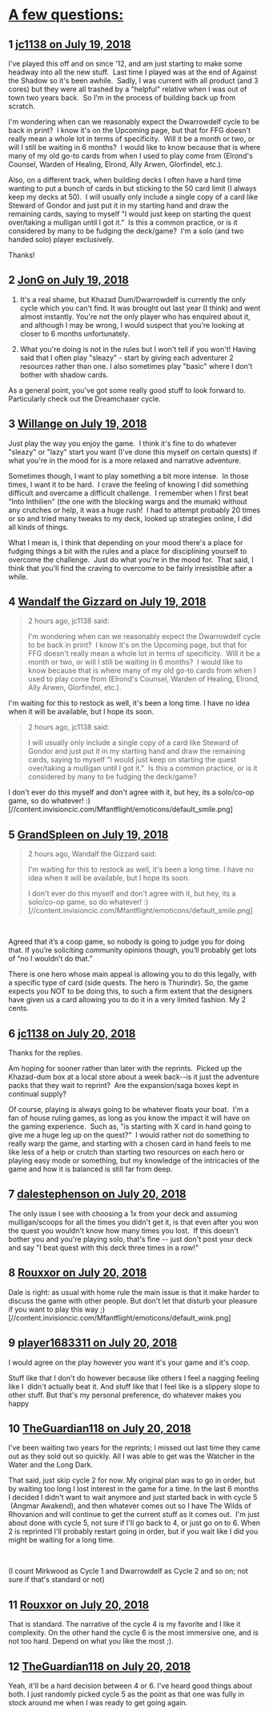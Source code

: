 # [A few questions:](https://community.fantasyflightgames.com/topic/279453-a-few-questions/)

## 1 [jc1138 on July 19, 2018](https://community.fantasyflightgames.com/topic/279453-a-few-questions/?do=findComment&comment=3409513)

I've played this off and on since '12, and am just starting to make some headway into all the new stuff.  Last time I played was at the end of Against the Shadow so it's been awhile.  Sadly, I was current with all product (and 3 cores) but they were all trashed by a "helpful" relative when I was out of town two years back.  So I'm in the process of building back up from scratch.

I'm wondering when can we reasonably expect the Dwarrowdelf cycle to be back in print?  I know it's on the Upcoming page, but that for FFG doesn't really mean a whole lot in terms of specificity.  Will it be a month or two, or will I still be waiting in 6 months?  I would like to know because that is where many of my old go-to cards from when I used to play come from (Elrond's Counsel, Warden of Healing, Elrond, Ally Arwen, Glorfindel, etc.).

Also, on a different track, when building decks I often have a hard time wanting to put a bunch of cards in but sticking to the 50 card limit (I always keep my decks at 50).  I will usually only include a single copy of a card like Steward of Gondor and just put it in my starting hand and draw the remaining cards, saying to myself "I would just keep on starting the quest over/taking a mulligan until I got it."  Is this a common practice, or is it considered by many to be fudging the deck/game?  I'm a solo (and two handed solo) player exclusively.

Thanks!

## 2 [JonG on July 19, 2018](https://community.fantasyflightgames.com/topic/279453-a-few-questions/?do=findComment&comment=3409542)

1) It's a real shame, but Khazad Dum/Dwarrowdelf is currently the only cycle which you can't find. It was brought out last year (I think) and went almost instantly. You're not the only player who has enquired about it, and although I may be wrong, I would suspect that you're looking at closer to 6 months unfortunately. 

2) What you're doing is not in the rules but I won't tell if you won't! Having said that I often play "sleazy" - start by giving each adventurer 2 resources rather than one. I also sometimes play "basic" where I don't bother with shadow cards.

As a general point, you've got some really good stuff to look forward to. Particularly check out the Dreamchaser cycle. 

## 3 [Willange on July 19, 2018](https://community.fantasyflightgames.com/topic/279453-a-few-questions/?do=findComment&comment=3409663)

Just play the way you enjoy the game.  I think it's fine to do whatever "sleazy" or "lazy" start you want (I've done this myself on certain quests) if what you're in the mood for is a more relaxed and narrative adventure. 

Sometimes though, I want to play something a bit more intense.  In those times, I want it to be hard.  I crave the feeling of knowing I did something difficult and overcame a difficult challenge.  I remember when I first beat "Into Inthilien" (the one with the blocking wargs and the mumak) without any crutches or help, it was a huge rush!  I had to attempt probably 20 times or so and tried many tweaks to my deck, looked up strategies online, I did all kinds of things.  

What I mean is, I think that depending on your mood there's a place for fudging things a bit with the rules and a place for disciplining yourself to overcome the challenge.  Just do what you're in the mood for.  That said, I think that you'll find the craving to overcome to be fairly irresistible after a while.

## 4 [Wandalf the Gizzard on July 19, 2018](https://community.fantasyflightgames.com/topic/279453-a-few-questions/?do=findComment&comment=3409719)

> 2 hours ago, jc1138 said:
> 
> I'm wondering when can we reasonably expect the Dwarrowdelf cycle to be back in print?  I know it's on the Upcoming page, but that for FFG doesn't really mean a whole lot in terms of specificity.  Will it be a month or two, or will I still be waiting in 6 months?  I would like to know because that is where many of my old go-to cards from when I used to play come from (Elrond's Counsel, Warden of Healing, Elrond, Ally Arwen, Glorfindel, etc.).

I'm waiting for this to restock as well, it's been a long time. I have no idea when it will be available, but I hope its soon.

> 2 hours ago, jc1138 said:
> 
> I will usually only include a single copy of a card like Steward of Gondor and just put it in my starting hand and draw the remaining cards, saying to myself "I would just keep on starting the quest over/taking a mulligan until I got it."  Is this a common practice, or is it considered by many to be fudging the deck/game?

I don't ever do this myself and don't agree with it, but hey, its a solo/co-op game, so do whatever! :) [//content.invisioncic.com/Mfantflight/emoticons/default_smile.png]

## 5 [GrandSpleen on July 19, 2018](https://community.fantasyflightgames.com/topic/279453-a-few-questions/?do=findComment&comment=3409967)

> 2 hours ago, Wandalf the Gizzard said:
> 
> I'm waiting for this to restock as well, it's been a long time. I have no idea when it will be available, but I hope its soon.
> 
> I don't ever do this myself and don't agree with it, but hey, its a solo/co-op game, so do whatever! :) [//content.invisioncic.com/Mfantflight/emoticons/default_smile.png]

 

Agreed that it’s a coop game, so nobody is going to judge you for doing that. If you’re soliciting community opinions though, you’ll probably get lots of “no I wouldn’t do that.”

There is one hero whose main appeal is allowing you to do this legally, with a specific type of card (side quests. The hero is Thurindir). So, the game expects you NOT to be doing this, to such a firm extent that the designers have given us a card allowing you to do it in a very limited fashion. My 2 cents.

## 6 [jc1138 on July 20, 2018](https://community.fantasyflightgames.com/topic/279453-a-few-questions/?do=findComment&comment=3410539)

Thanks for the replies.

Am hoping for sooner rather than later with the reprints.  Picked up the Khazad-dum box at a local store about a week back--is it just the adventure packs that they wait to reprint?  Are the expansion/saga boxes kept in continual supply?

Of course, playing is always going to be whatever floats your boat.  I'm a fan of house ruling games, as long as you know the impact it will have on the gaming experience.  Such as, "is starting with X card in hand going to give me a huge leg up on the quest?"  I would rather not do something to really warp the game, and starting with a chosen card in hand feels to me like less of a help or crutch than starting two resources on each hero or playing easy mode or something, but my knowledge of the intricacies of the game and how it is balanced is still far from deep.  

## 7 [dalestephenson on July 20, 2018](https://community.fantasyflightgames.com/topic/279453-a-few-questions/?do=findComment&comment=3410657)

The only issue I see with choosing a 1x from your deck and assuming mulligan/scoops for all the times you didn't get it, is that even after you won the quest you wouldn't know how many times you lost.  If this doesn't bother you and you're playing solo, that's fine -- just don't post your deck and say "I beat quest <x> with this deck three times in a row!"

## 8 [Rouxxor on July 20, 2018](https://community.fantasyflightgames.com/topic/279453-a-few-questions/?do=findComment&comment=3410666)

Dale is right: as usual with home rule the main issue is that it make harder to discuss the game with other people. But don't let that disturb your pleasure if you want to play this way ;) [//content.invisioncic.com/Mfantflight/emoticons/default_wink.png]

## 9 [player1683311 on July 20, 2018](https://community.fantasyflightgames.com/topic/279453-a-few-questions/?do=findComment&comment=3410704)

I would agree on the play however you want it's your game and it's coop.

Stuff like that I don't do however because like others I feel a nagging feeling like I  didn't actually beat it. And stuff like that I feel like is a slippery slope to other stuff. But that's my personal preference, do whatever makes you happy 

## 10 [TheGuardian118 on July 20, 2018](https://community.fantasyflightgames.com/topic/279453-a-few-questions/?do=findComment&comment=3410798)

I've been waiting two years for the reprints; I missed out last time they came out as they sold out so quickly. All I was able to get was the Watcher in the Water and the Long Dark.

That said, just skip cycle 2 for now. My original plan was to go in order, but by waiting too long I lost interest in the game for a time. In the last 6 months I decided I didn't want to wait anymore and just started back in with cycle 5  (Angmar Awakend), and then whatever comes out so I have The Wilds of Rhovanion and will continue to get the current stuff as it comes out.  I'm just about done with cycle 5, not sure if I'll go back to 4, or just go on to 6. When 2 is reprinted I'll probably restart going in order, but if you wait like I did you might be waiting for a long time.

 

(I count Mirkwood as Cycle 1 and Dwarrowdelf as Cycle 2 and so on; not sure if that's standard or not)

## 11 [Rouxxor on July 20, 2018](https://community.fantasyflightgames.com/topic/279453-a-few-questions/?do=findComment&comment=3410815)

That is standard. The narrative of the cycle 4 is my favorite and I like it complexity. On the other hand the cycle 6 is the most immersive one, and is not too hard. Depend on what you like the most ;).

## 12 [TheGuardian118 on July 20, 2018](https://community.fantasyflightgames.com/topic/279453-a-few-questions/?do=findComment&comment=3410820)

Yeah, it'll be a hard decision between 4 or 6. I've heard good things about both. I just randomly picked cycle 5 as the point as that one was fully in stock around me when I was ready to get going again.

